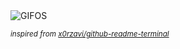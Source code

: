 <div align="justify">
<picture>
    <source media="(prefers-color-scheme: dark)" srcset="https://i.ibb.co/Gfj9hRbH/output-gif.gif">
    <source media="(prefers-color-scheme: light)" srcset="https://i.ibb.co/Gfj9hRbH/output-gif.gif">
    <img alt="GIFOS" src="https://i.ibb.co/Gfj9hRbH/output-gif.gif">
</picture>

<sub><i>inspired from [x0rzavi/github-readme-terminal](https://github.com/x0rzavi/github-readme-terminal)</i></sub>

</div>

<!-- Image deletion URL: https://ibb.co/WN10TfYV/162870ba6d9155125b85c6309670951b -->